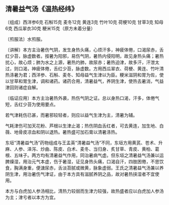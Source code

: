 ## 清暑益气汤《温热经纬》

〔组成〕西洋参6克  石斛15克  麦冬12克  黄连3克  竹叶10克  荷梗10克  甘草3克  知母6克  西瓜翠衣30克  粳米15克（原方未着分量）

〔煎服法〕水煎服。

〔讲解〕本方主治暑伤气阴，发生身热头痛，心烦汗多，神疲体倦，口渴尿赤，舌红少苔，脉虚数者。按暑为阳邪，易伤气阴，暑热内侵阳明，故见身热头痛；暑热扰心，故心烦；肺为水之上源，暑热灼肺，故尿赤；暑热迫津，故多汗，汗泄太过，则口渴，神疲体倦，舌红少苔，脉虚数。方用西瓜翠衣、荷梗、黄连、竹叶清热涤暑为君；西洋参、石斛、麦冬、知母益气生津以为臣。粳米滋阴和胃为佐，使以甘草和胃生津，调和诸药。诸药合用，清暑益气，养阴生津，使热去暑消，气益津回则诸症自解。

〔临证应用〕本方主治暑热外袭，热伤气阴之证。总以身热口渴，汗多，体倦气短，舌红少苔为使用要点。

若气津耗伤已甚，而暑邪较轻者，则应以益气生津为主，清暑为辅。

气耗津伤可加天花粉、芦根以生津止渴；热伤阴血舌红者，可去黄连，加生地、白薇、地骨皮凉血和阴以退热。暑热盛可加石膏以清暑涤热。

东垣“清暑益气汤”药物组成与王孟英“清暑益气汤”不同，东垣方用黄芪、苍术、升麻、人参、泽泻、炒曲、陈皮、白术、麦冬、当归身、炙甘草、青皮、黄柏、葛根、五味子。两方均有清暑益气作用，同治暑病气虚。但东垣之清暑益气汤兼以运脾燥湿，用治元气本虚，伤于暑湿，证见身热头痛，口渴自汗，四肢困倦，不思饮食，胸满身重，便溏尿赤，舌淡苔腻或微黄，脉象虚弱。王氏之清暑益气汤兼以养阴生津，用治暑伤气津证，由于本方具有滋腻养阴之品，故对暑热挟湿者不宜使用。

本方与白虎加人参汤相比，清热力较弱而生津力较强，故热盛者应以白虎加人参汤为主；津亏者以本方为宜。

